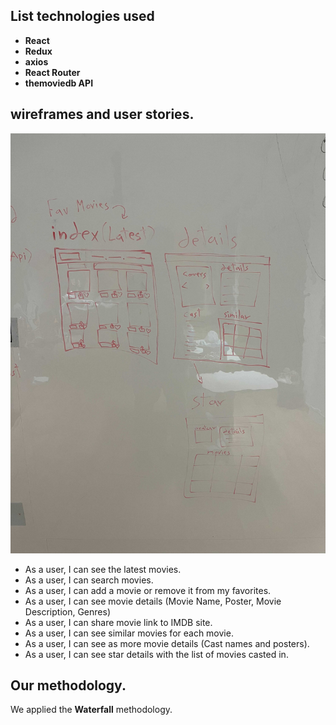 ## List technologies used
- **React**
- **Redux**
- **axios**
- **React Router**
- **themoviedb API**

## wireframes and user stories.
![Wireframe](./wireframe.jpg)
- As a user, I can see the latest movies.
- As a user, I can search movies.
- As a user, I can add a movie or remove it from my favorites.
- As a user, I can see movie details (Movie Name, Poster, Movie Description, Genres)
- As a user, I can share movie link to IMDB site.
- As a user, I can see similar movies for each movie.
- As a user, I can see as more movie details (Cast names and posters).
- As a user, I can see star details with the list of movies casted in.

## Our methodology.
We applied the **Waterfall** methodology.
